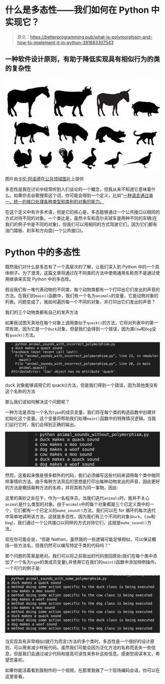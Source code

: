 # 什么是多态性——我们如何在 Python 中实现它？

> 原文：<https://betterprogramming.pub/what-is-polymorphism-and-how-to-implement-it-in-python-391683307543>

## 一种软件设计原则，有助于降低实现具有相似行为的类的复杂性

![](img/f275422e7785647a47f51f625cc56444.png)

图片由[卡伦·阿诺德](https://www.publicdomainpictures.net/en/view-image.php?image=271016&picture=farm-animals-silhouette-set)在[公共领域图片](https://www.publicdomainpictures.net/en/index.php)上提供

多态性是我在讨论中经常听到人们谈论的一个概念，但我从来不知道它意味着什么。如果你去谷歌搜索这个词，你可能会得到一个定义，比如“[一种语言通过单一、统一的接口处理各种类型和类别的对象的能力。](https://www.sitepoint.com/quick-guide-to-polymorphism-in-java/)

在这个定义中有许多术语，但是它的核心是，多态能够通过一个公共接口以相同的方式对待不同的对象。一个类比是，虽然卡车和高尔夫球车是两种不同的车辆(在我们的例子中是不同的对象)，但我们可以用相同的方式驾驶它们，因为它们都有油门踏板、刹车和方向盘(一个公共接口)。

# Python 中的多态性

既然我们对什么是多态有了一个高层次的了解，让我们深入到 Python 中的一个具体例子。为了澄清，这篇文章将通过在不同类的方法中使用通用名称而不是通过使用继承来实现 Python 中的多态性。

假设我们有一堆代表动物的不同类，每个动物类都有一个打印出它们发出的声音的方法。在我们的`main()`函数中，我们有一个名为`animals`的变量，它是动物对象的列表。问题变成了，我如何遍历每一个不同的对象，并打印出它们发出的声音？

我们的三个动物类都有自己的发声方法

如果我试图天真地在每个对象上调用类似于`quack()`的方法，它将对列表中的第一项有效，因为它是一个`Duck`对象，但是我们会得到一个错误，因为类`Cow`和`Dog`没有`quack()`方法。

![](img/9c493f5f16b7efd428eb0e54b733d0d3.png)

duck 对象能够调用它的 quack()方法，但是我们得到一个错误，因为其他类没有这个名称的方法

那么我们该如何解决这个问题呢？

一种方法是添加一个名为`type`的成员变量，我们将在每个类的构造函数中创建并初始化这个变量。这个变量将帮助我们处理`main()`函数中的特殊情况逻辑。当我们运行它时，我们会得到正确的输出。

![](img/0818e04c8b8bb31ad6765239ea0c4acf.png)

然而，这看起来像是很多额外的代码，我们必须编写这些代码来调用每个类中做同样事情的方法。由于每种方法背后的思想是打印出每种动物发出的声音，因此更好的方法是概括每种方法的名称，并将其称为同一事物，因此:

这里的美妙之处在于，作为一名程序员，当我们迭代`animals`时，我并不关心`animal`是什么类型的对象。由于`animals`中的每个对象都是三个已定义类中的一个，它们都有一个已定义的`make_sound()`方法，我们可以在 for 循环的每次迭代中简单地调用该方法。这就是多态性，因为我们有三个不同的对象(`Duck`、`Cow`和`Dog`)，我们通过一个公共接口以同样的方式对待它们，这就是`make_sound()`方法。

现在你可能会说，“但是 Nathan，虽然我的一些逻辑可能足够相似，可以保证概括一些方法名，但我仍然可以编写特定于类的代码吗？”

那个问题的答案是绝对。我们可以将之前取出的代码放回原处(我们在每个类中添加了一个名为`type`的类成员变量),并使用它在我们的`main()`函数中添加特例操作。一个可行的例子是:

![](img/c0e8e719bf0a7984856d62c4ca03d0a3.png)

当实现具有非常相似(就行为而言)方法的多个类时，多态性是一个很好的设计原则，可以用来减少样板代码。虽然我们可能会因为泛化方法的名称而丢失一些信息，但是我们会通过减少代码和提高可读性来弥补这些信息。感谢您阅读本文，希望您喜欢。

如果你能活着看到我制作的一个视频，在那里我做了一个现场编码会话，你可以在这里查看。